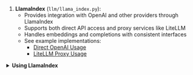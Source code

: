 
1. **LlamaIndex** (`llm/llama_index.py`):
   - Provides integration with OpenAI and other providers through LlamaIndex
   - Supports both direct API access and proxy services like LiteLLM
   - Handles embeddings and completions with consistent interfaces
   - See example implementations:
     - [Direct OpenAI Usage](../../examples/guixiaoxiRag_llamaindex_direct_demo.py)
     - [LiteLLM Proxy Usage](../../examples/guixiaoxiRag_llamaindex_litellm_demo.py)

<details>
<summary> <b>Using LlamaIndex</b> </summary>

GuiXiaoXiRag supports LlamaIndex for embeddings and completions in two ways: direct OpenAI usage or through LiteLLM proxy.

### Setup

First, install the required dependencies:
```bash
pip install llama-index-llms-litellm llama-index-embeddings-litellm
```

### Standard OpenAI Usage

```python
from core.rag import GuiXiaoXiRag
from core.rag.llm.llama_index_impl import llama_index_complete_if_cache, llama_index_embed
from llama_index.embeddings.openai import OpenAIEmbedding
from llama_index.llms.openai import OpenAI
from core.rag.utils import EmbeddingFunc

# Initialize with direct OpenAI access
async def llm_model_func(prompt, system_prompt=None, history_messages=[], **kwargs):
    try:
        # Initialize OpenAI if not in kwargs
        if 'llm_instance' not in kwargs:
            llm_instance = OpenAI(
                model="gpt-4",
                api_key="your-openai-key",
                temperature=0.7,
            )
            kwargs['llm_instance'] = llm_instance

        response = await llama_index_complete_if_cache(
            kwargs['llm_instance'],
            prompt,
            system_prompt=system_prompt,
            history_messages=history_messages,
            **kwargs,
        )
        return response
    except Exception as e:
        logger.error(f"LLM request failed: {str(e)}")
        raise

# Initialize GuiXiaoXiRag with OpenAI
rag = GuiXiaoXiRag(
    working_dir="your/path",
    llm_model_func=llm_model_func,
    embedding_func=EmbeddingFunc(
        embedding_dim=1536,
        func=lambda texts: llama_index_embed(
            texts,
            embed_model=OpenAIEmbedding(
                model="text-embedding-3-large",
                api_key="your-openai-key"
            )
        ),
    ),
)
```

### Using LiteLLM Proxy

1. Use any LLM provider through LiteLLM
2. Leverage LlamaIndex's embedding and completion capabilities
3. Maintain consistent configuration across services

```python
from core.rag import GuiXiaoXiRag
from core.rag.llm.llama_index_impl import llama_index_complete_if_cache, llama_index_embed
from llama_index.llms.litellm import LiteLLM
from llama_index.embeddings.litellm import LiteLLMEmbedding
from core.rag.utils import EmbeddingFunc

# Initialize with LiteLLM proxy
async def llm_model_func(prompt, system_prompt=None, history_messages=[], **kwargs):
    try:
        # Initialize LiteLLM if not in kwargs
        if 'llm_instance' not in kwargs:
            llm_instance = LiteLLM(
                model=f"openai/{settings.LLM_MODEL}",  # Format: "provider/model_name"
                api_base=settings.LITELLM_URL,
                api_key=settings.LITELLM_KEY,
                temperature=0.7,
            )
            kwargs['llm_instance'] = llm_instance

        response = await llama_index_complete_if_cache(
            kwargs['llm_instance'],
            prompt,
            system_prompt=system_prompt,
            history_messages=history_messages,
            **kwargs,
        )
        return response
    except Exception as e:
        logger.error(f"LLM request failed: {str(e)}")
        raise

# Initialize GuiXiaoXiRag with LiteLLM
rag = GuiXiaoXiRag(
    working_dir="your/path",
    llm_model_func=llm_model_func,
    embedding_func=EmbeddingFunc(
        embedding_dim=1536,
        func=lambda texts: llama_index_embed(
            texts,
            embed_model=LiteLLMEmbedding(
                model_name=f"openai/{settings.EMBEDDING_MODEL}",
                api_base=settings.LITELLM_URL,
                api_key=settings.LITELLM_KEY,
            )
        ),
    ),
)
```

### Environment Variables

For OpenAI direct usage:
```bash
OPENAI_API_KEY=your-openai-key
```

For LiteLLM proxy:
```bash
# LiteLLM Configuration
LITELLM_URL=http://litellm:4000
LITELLM_KEY=your-litellm-key

# Model Configuration
LLM_MODEL=gpt-4
EMBEDDING_MODEL=text-embedding-3-large
```

### Key Differences
1. **Direct OpenAI**:
   - Simpler setup
   - Direct API access
   - Requires OpenAI API key

2. **LiteLLM Proxy**:
   - Model provider agnostic
   - Centralized API key management
   - Support for multiple providers
   - Better cost control and monitoring

</details>
